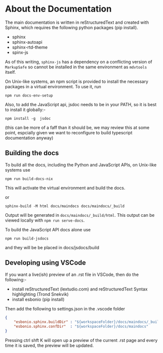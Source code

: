 # About the Documentation

The main documentation is  written in reStructuredText and created with Sphinx, which requires the following python packages (pip install).

* sphinx
* sphinx-autoapi
* sphinx-rtd-theme
* spinx-js

As of this writing, `sphinx-js` has a dependency on a conflicting version of `MarkupSafe` so cannot be installed in the same environment as `mdvtools` itself.

On Unix-like systems, an npm script is provided to install the necessary packages in a virtual environment. To use it, run

```
npm run docs-env-setup
```

Also, to add the JavaScript api, jsdoc needs to be in your PATH, so it is best to install it globally:-
```
npm install -g  jsdoc
```
 (this can be more of a faff than it should be, we may review this at some point, espcially given we want to reconfigure to build typescript documentation anyway)

## Building the docs

To build all the docs, including the Python and JavaScript APIs, on Unix-like systems use
```
npm run build-docs-nix
``` 
This will activate the virtual environment and build the docs.


or 
```
sphinx-build -M html docs/maindocs docs/maindocs/_build

```
Output will be generated in `docs/maindocs/_build/html`. This output can be viewed locally with `npm run serve-docs`.

To build the JavaScript API docs alone use
```
npm run build-jsdocs
```
and they will be be placed in docs/jsdocs/build 


## Developing using VSCode
If you want a live(ish) preview of an .rst file in VSCode, then do the following:-
* install reStructuredText (lextudio.com) and reStructuredText Syntax highlighting (Trond Snekvik)
* install esbonio (pip install)

Then add the following to settings.json in the .vscode folder
```json
{
    "esbonio.sphinx.buildDir" : "${workspaceFolder}/docs/maindocs/_build/html",
    "esbonio.sphinx.confDir"  : "${workspaceFolder}/docs/maindocs"
}
```

Pressing ctrl shft K will open up a preview of the current .rst page and  every time it is saved, the preview will be updated.



